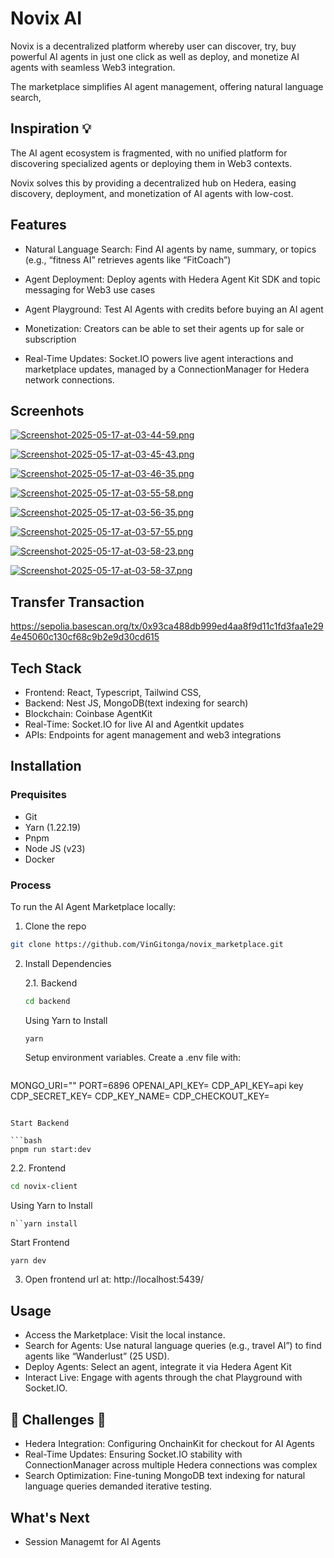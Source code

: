 # Novix AI

Novix is a decentralized platform whereby user can discover, try, buy powerful AI agents in just one click as well as deploy, and monetize AI agents with seamless Web3 integration.

The marketplace simplifies AI agent management, offering natural language search,

## Inspiration 💡

The AI agent ecosystem is fragmented, with no unified platform for discovering specialized agents or deploying them in Web3 contexts.

Novix solves this by providing a decentralized hub on Hedera, easing discovery, deployment, and monetization of AI agents with low-cost.

## Features

- Natural Language Search: Find AI agents by name, summary, or topics (e.g., “fitness AI” retrieves agents like “FitCoach”)

- Agent Deployment: Deploy agents with Hedera Agent Kit SDK and topic messaging for Web3 use cases

- Agent Playground: Test AI Agents with credits before buying an AI agent

- Monetization: Creators can be able to set their agents up for sale or subscription

- Real-Time Updates: Socket.IO powers live agent interactions and marketplace updates, managed by a ConnectionManager for Hedera network connections.


## Screenhots
[![Screenshot-2025-05-17-at-03-44-59.png](https://i.postimg.cc/QVG09mW4/Screenshot-2025-05-17-at-03-44-59.png)](https://postimg.cc/Fkpjwjp3)


[![Screenshot-2025-05-17-at-03-45-43.png](https://i.postimg.cc/tg2SSFLJ/Screenshot-2025-05-17-at-03-45-43.png)](https://postimg.cc/3y0FW0rQ)

[![Screenshot-2025-05-17-at-03-46-35.png](https://i.postimg.cc/tTcrypRH/Screenshot-2025-05-17-at-03-46-35.png)](https://postimg.cc/5Yw5ScFP)

[![Screenshot-2025-05-17-at-03-55-58.png](https://i.postimg.cc/SRzgx3jY/Screenshot-2025-05-17-at-03-55-58.png)](https://postimg.cc/T5fVkkVT)

[![Screenshot-2025-05-17-at-03-56-35.png](https://i.postimg.cc/PfpHDqwY/Screenshot-2025-05-17-at-03-56-35.png)](https://postimg.cc/s1rbdsKg)

[![Screenshot-2025-05-17-at-03-57-55.png](https://i.postimg.cc/Fs0QPnGK/Screenshot-2025-05-17-at-03-57-55.png)](https://postimg.cc/kBMZGs0r)

[![Screenshot-2025-05-17-at-03-58-23.png](https://i.postimg.cc/NG3ckw6V/Screenshot-2025-05-17-at-03-58-23.png)](https://postimg.cc/8sm9T9nB)

[![Screenshot-2025-05-17-at-03-58-37.png](https://i.postimg.cc/YCkBTfyz/Screenshot-2025-05-17-at-03-58-37.png)](https://postimg.cc/N5NnHTtK)

## Transfer Transaction
https://sepolia.basescan.org/tx/0x93ca488db999ed4aa8f9d11c1fd3faa1e294e45060c130cf68c9b2e9d30cd615

## Tech Stack


- Frontend: React, Typescript, Tailwind CSS,
- Backend: Nest JS, MongoDB(text indexing for search)
- Blockchain: Coinbase AgentKit
- Real-Time: Socket.IO for live AI and Agentkit updates
- APIs: Endpoints for agent management and web3 integrations

## Installation

### Prequisites

- Git
- Yarn (1.22.19)
- Pnpm
- Node JS (v23)
- Docker

### Process

To run the AI Agent Marketplace locally:

1. Clone the repo

```bash
git clone https://github.com/VinGitonga/novix_marketplace.git
```

2. Install Dependencies

   2.1. Backend

   ```bash
   cd backend
   ```

   Using Yarn to Install

   ```
   yarn
   ```

   Setup environment variables. Create a .env file with:

   ```txt
MONGO_URI=""
PORT=6896
OPENAI_API_KEY=<api key>
CDP_API_KEY=api key
CDP_SECRET_KEY=<secret key>
CDP_KEY_NAME=<keyname>
CDP_CHECKOUT_KEY=<checkout>

   ```

   Start Backend

   ```bash
   pnpm run start:dev
   ```

   2.2. Frontend

   ```bash
   cd novix-client
   ```

   Using Yarn to Install

   ```
n``yarn install
   ```

   Start Frontend

   ```bash
   yarn dev
   ```

3. Open frontend url at: http://localhost:5439/

## Usage

- Access the Marketplace: Visit the local instance.
- Search for Agents: Use natural language queries (e.g., travel AI”) to find agents like “Wanderlust” (25 USD).
- Deploy Agents: Select an agent, integrate it via Hedera Agent Kit
- Interact Live: Engage with agents through the chat Playground with Socket.IO.

## 🚧 Challenges 🚧

- Hedera Integration: Configuring OnchainKit for checkout for AI Agents
- Real-Time Updates: Ensuring Socket.IO stability with ConnectionManager across multiple Hedera connections was complex
- Search Optimization: Fine-tuning MongoDB text indexing for natural language queries demanded iterative testing.

## What's Next

- Session Managemt for AI Agents
